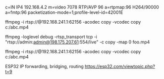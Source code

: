

c=IN IP4 192.168.4.2
m=video 7078 RTP/AVP 96 
a=rtpmap:96 H264/90000
a=fmtp:96 packetization-mode=1;profile-level-id=42001E  

ffmpeg -i rtsp://@192.168.241.1:62156 -acodec copy -vcodec copy c:/abc.mp4

ffmpeg -loglevel debug -rtsp_transport tcp -i "rtsp://admin:admin@198.175.207.61:554/live" -c copy -map 0 foo.mp4

ffmpeg -i rtsp://@192.168.241.1:62156 -acodec copy -vcodec copy c:/abc.mp4



ESP32 IP forwarding, bridging, routing
https://esp32.com/viewtopic.php?t=9